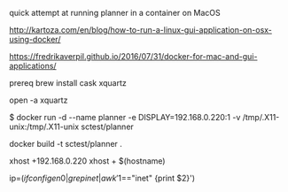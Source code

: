 quick attempt at running planner in a container on MacOS



http://kartoza.com/en/blog/how-to-run-a-linux-gui-application-on-osx-using-docker/

https://fredrikaverpil.github.io/2016/07/31/docker-for-mac-and-gui-applications/

prereq
brew install cask xquartz

open -a xquartz



$ docker run -d --name planner -e DISPLAY=192.168.0.220:1 -v /tmp/.X11-unix:/tmp/.X11-unix sctest/planner

docker build -t sctest/planner .

xhost +192.168.0.220
xhost + $(hostname)

ip=$(ifconfig en0 | grep inet | awk '$1=="inet" {print $2}')

